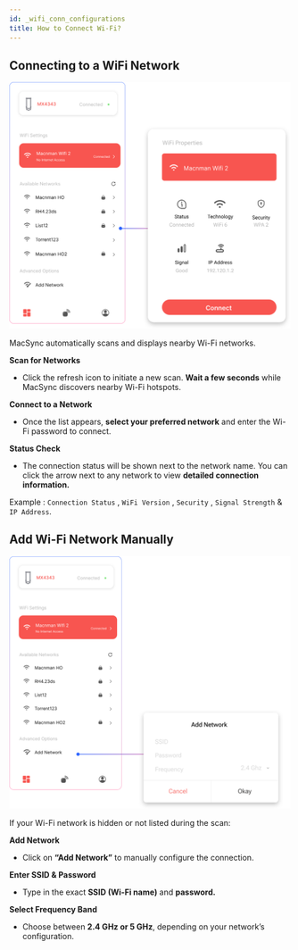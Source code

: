 ```yaml
---
id: _wifi_conn_configurations
title: How to Connect Wi-Fi?
---
```


## Connecting to a WiFi Network

![title image](./assets/wifi_setup_macsync.svg)

MacSync automatically scans and displays nearby Wi-Fi networks.

**Scan for Networks**
- Click the refresh icon to initiate a new scan. **Wait a few seconds** while MacSync discovers nearby Wi-Fi hotspots.

**Connect to a Network**
- Once the list appears, **select your preferred network** and enter the Wi-Fi password to connect.

**Status Check**
- The connection status will be shown next to the network name. You can click the arrow next to any network to view **detailed connection information.** 

Example : `Connection Status` , `WiFi Version` , `Security` , `Signal Strength` & `IP Address`.


## Add Wi-Fi Network Manually

![title image](./assets/manually_add_wifi_macsync.svg)

If your Wi-Fi network is hidden or not listed during the scan:

**Add Network**
- Click on **“Add Network”** to manually configure the connection.

**Enter SSID & Password**
- Type in the exact **SSID (Wi-Fi name)** and **password.**

**Select Frequency Band**
- Choose between **2.4 GHz or 5 GHz**, depending on your network’s configuration.

